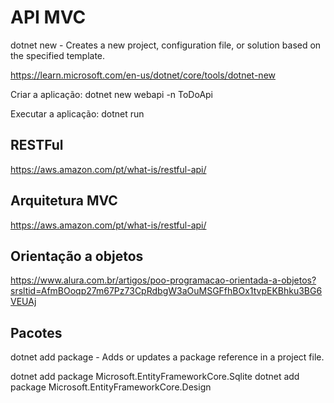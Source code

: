# API MVC

dotnet new - Creates a new project, configuration file, or solution based on the specified template.

https://learn.microsoft.com/en-us/dotnet/core/tools/dotnet-new

Criar a aplicação:
dotnet new webapi -n ToDoApi

Executar a aplicação:
dotnet run


## RESTFul

https://aws.amazon.com/pt/what-is/restful-api/


## Arquitetura MVC

https://aws.amazon.com/pt/what-is/restful-api/


## Orientação a objetos
https://www.alura.com.br/artigos/poo-programacao-orientada-a-objetos?srsltid=AfmBOoqp27m67Pz73CpRdbgW3aOuMSGFfhBOx1tvpEKBhku3BG6VEUAj


## Pacotes
dotnet add package - Adds or updates a package reference in a project file.

dotnet add package Microsoft.EntityFrameworkCore.Sqlite
dotnet add package Microsoft.EntityFrameworkCore.Design
